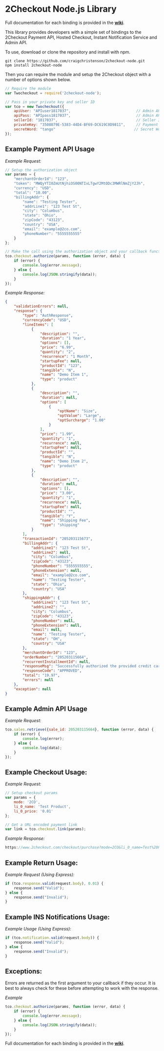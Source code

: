 2Checkout Node.js Library
=====================

Full documentation for each binding is provided in the **[wiki](https://github.com/2Checkout/2checkout-node/wiki)**.

This library provides developers with a simple set of bindings to the 2Checkout Payment API, Hosted Checkout, Instant Notification Service and Admin API.

To use, download or clone the repository and install with npm.

```shell
git clone https://github.com/craigchristenson/2checkout-node.git
npm install 2checkout-node
```

Then you can require the module and setup the 2Checkout object with a number of options shown below.

```javascript
// Require the module
var Twocheckout = require('2checkout-node');

// Pass in your private key and seller ID
var tco = new Twocheckout({
    apiUser: "APIuser1817037",                              // Admin API Username, required for Admin API bindings
    apiPass: "APIpass1817037",                              // Admin API Password, required for Admin API bindings
    sellerId: "1817037",                                    // Seller ID, required for all non Admin API bindings 
    privateKey: "3508079E-5383-44D4-BF69-DC619C0D9811",     // Payment API private key, required for checkout.authorize binding
    secretWord: "tango"                                    // Secret Word, required for response and notification checks
});
```

Example Payment API Usage
-----------------

*Example Request:*

```javascript
// Setup the authorization object
var params = {
    "merchantOrderId": "123",
    "token": "MWQyYTI0ZmUtNjhiOS00NTIxLTgwY2MtODc3MWRlNmZjY2Jh",
    "currency": "USD",
    "total": "10.00",
    "billingAddr": {
        "name": "Testing Tester",
        "addrLine1": "123 Test St",
        "city": "Columbus",
        "state": "Ohio",
        "zipCode": "43123",
        "country": "USA",
        "email": "example@2co.com",
        "phoneNumber": "5555555555"
    }
};

// Make the call using the authorization object and your callback function
tco.checkout.authorize(params, function (error, data) {
    if (error) {
        console.log(error.message);
    } else {
        console.log(JSON.stringify(data));
    }
});
```

*Example Response:*

```json
{
    "validationErrors": null,
    "response": {
        "type": "AuthResponse",
        "currencyCode": "USD",
        "lineItems": [
            {
                "description": "",
                "duration": "1 Year",
                "options": [],
                "price": "6.99",
                "quantity": "2",
                "recurrence": "1 Month",
                "startupFee": null,
                "productId": "123",
                "tangible": "N",
                "name": "Demo Item 1",
                "type": "product"
            },
            {
                "description": "",
                "duration": null,
                "options": [
                    {
                        "optName": "Size",
                        "optValue": "Large",
                        "optSurcharge": "1.00"
                    }
                ],
                "price": "1.99",
                "quantity": "1",
                "recurrence": null,
                "startupFee": null,
                "productId": "",
                "tangible": "N",
                "name": "Demo Item 2",
                "type": "product"
            },
            {
                "description": "",
                "duration": null,
                "options": [],
                "price": "3.00",
                "quantity": "1",
                "recurrence": null,
                "startupFee": null,
                "productId": "",
                "tangible": "Y",
                "name": "Shipping Fee",
                "type": "shipping"
            }
        ],
        "transactionId": "205203115673",
        "billingAddr": {
            "addrLine1": "123 Test St",
            "addrLine2": null,
            "city": "Columbus",
            "zipCode": "43123",
            "phoneNumber": "5555555555",
            "phoneExtension": null,
            "email": "example@2co.com",
            "name": "Testing Tester",
            "state": "Ohio",
            "country": "USA"
        },
        "shippingAddr": {
            "addrLine1": "123 Test St",
            "addrLine2": "",
            "city": "Columbus",
            "zipCode": "43123",
            "phoneNumber": null,
            "phoneExtension": null,
            "email": null,
            "name": "Testing Tester",
            "state": "OH",
            "country": "USA"
        },
        "merchantOrderId": "123",
        "orderNumber": "205203115664",
        "recurrentInstallmentId": null,
        "responseMsg": "Successfully authorized the provided credit card",
        "responseCode": "APPROVED",
        "total": "19.97",
        "errors": null
    },
    "exception": null
}
```

Example Admin API Usage
-----------------

*Example Request:*

```javascript
tco.sales.retrieve({sale_id: 205203115664}, function (error, data) {
    if (error) {
        console.log(error);
    } else {
        console.log(data);
    }
});
```

Example Checkout Usage:
-----------------------

*Example Request:*

```javascript
// Setup checkout params
var params = {
    mode: '2CO',
    li_0_name: 'Test Product',
    li_0_price: '0.01'
};

// Get a URL encoded payment link
var link = tco.checkout.link(params);
```

*Example Response:*
```javascript
https://www.2checkout.com/checkout/purchase?mode=2CO&li_0_name=Test%20Product&li_0_price=0.01&sid=1817037
```

Example Return Usage:
---------------------

*Example Request (Using Express):*

```javascript
if (tco.response.valid(request.body), 0.01) {
    response.send("Valid");
} else {
    response.send("Invalid");
}
```

Example INS Notifications Usage:
------------------

*Example Usage (Using Express):*

```javascript
if (tco.notification.valid(request.body)) {
    response.send("Valid");
} else {
    response.send("Invalid");
}
```

Exceptions:
-----------
Errors are returned as the first argument to your callback if they occur. It is best to always check for these before attempting to work with the response.

*Example*

```javascript
tco.checkout.authorize(params, function (error, data) {
    if (error) {
        console.log(error.message);
    } else {
        console.log(JSON.stringify(data));
    }
});
```

Full documentation for each binding is provided in the **[wiki](https://github.com/2Checkout/2checkout-node/wiki)**.
